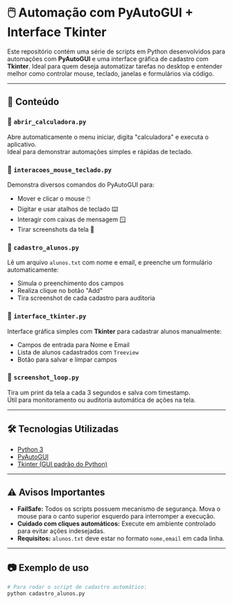 # 🖱️ Automação com PyAutoGUI + Interface Tkinter

Este repositório contém uma série de scripts em Python desenvolvidos para automações com **PyAutoGUI** e uma interface gráfica de cadastro com **Tkinter**. Ideal para quem deseja automatizar tarefas no desktop e entender melhor como controlar mouse, teclado, janelas e formulários via código.

---

## 📂 Conteúdo

### 📌 `abrir_calculadora.py`
Abre automaticamente o menu iniciar, digita "calculadora" e executa o aplicativo.  
Ideal para demonstrar automações simples e rápidas de teclado.

### 📌 `interacoes_mouse_teclado.py`
Demonstra diversos comandos do PyAutoGUI para:
- Mover e clicar o mouse 🖱️
- Digitar e usar atalhos de teclado ⌨️
- Interagir com caixas de mensagem 🪟
- Tirar screenshots da tela 📸

### 📌 `cadastro_alunos.py`
Lê um arquivo `alunos.txt` com nome e email, e preenche um formulário automaticamente:
- Simula o preenchimento dos campos
- Realiza clique no botão "Add"
- Tira screenshot de cada cadastro para auditoria

### 📌 `interface_tkinter.py`
Interface gráfica simples com **Tkinter** para cadastrar alunos manualmente:
- Campos de entrada para Nome e Email
- Lista de alunos cadastrados com `Treeview`
- Botão para salvar e limpar campos

### 📌 `screenshot_loop.py`
Tira um print da tela a cada 3 segundos e salva com timestamp.  
Útil para monitoramento ou auditoria automática de ações na tela.

---

## 🛠️ Tecnologias Utilizadas

- [Python 3](https://www.python.org/)
- [PyAutoGUI](https://pypi.org/project/pyautogui/)
- [Tkinter (GUI padrão do Python)](https://docs.python.org/pt-br/3/library/tkinter.html)

---

## ⚠️ Avisos Importantes

- **FailSafe:** Todos os scripts possuem mecanismo de segurança. Mova o mouse para o canto superior esquerdo para interromper a execução.
- **Cuidado com cliques automáticos:** Execute em ambiente controlado para evitar ações indesejadas.
- **Requisitos:** `alunos.txt` deve estar no formato `nome,email` em cada linha.

---

## 📷 Exemplo de uso

```bash
# Para rodar o script de cadastro automático:
python cadastro_alunos.py

